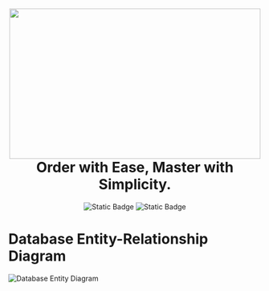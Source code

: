 <h1 align="center">
  <img height="300" width="500" src="https://github.com/kaizerpwn/order-management-app/assets/70588174/1ec30bea-f219-4483-838f-ff0c3162a344" />
  <br />
  <strong>Order with Ease, Master with Simplicity.</strong> 
</h1>

<p align="center">
  <img alt="Static Badge" src="https://img.shields.io/badge/Java-21.0-cbf871?logo=java&logoColor=cbf871">
  <img alt="Static Badge" src="https://img.shields.io/badge/Spring Boot-3.2.2-cbf871?logo=spring&logoColor=%23fff">  
</p> 

# Database Entity-Relationship Diagram
![Database Entity Diagram](https://github.com/kaizerpwn/order-management-app/assets/70588174/4c9764db-6f16-470c-9acc-dc20584436cf) 
